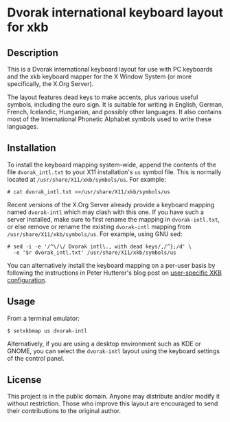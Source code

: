 Dvorak international keyboard layout for xkb
============================================


Description
-----------

This is a Dvorak international keyboard layout for use with PC
keyboards and the xkb keyboard mapper for the X Window System (or more
specifically, the X.Org Server).

The layout features dead keys to make accents, plus various useful
symbols, including the euro sign.  It is suitable for writing in
English, German, French, Icelandic, Hungarian, and possibly other
languages.  It also contains most of the International Phonetic
Alphabet symbols used to write these languages.


Installation
------------

To install the keyboard mapping system-wide, append the contents of
the file `dvorak_intl.txt` to your X11 installation's `us` symbol
file.  This is normally located at `/usr/share/X11/xkb/symbols/us`.
For example:

```
# cat dvorak_intl.txt >>/usr/share/X11/xkb/symbols/us
```

Recent versions of the X.Org Server already provide a keyboard mapping
named `dvorak-intl` which may clash with this one.  If you have such a
server installed, make sure to first rename the mapping in
`dvorak-intl.txt`, or else remove or rename the existing `dvorak-intl`
mapping from `/usr/share/X11/xkb/symbols/us`.  For example, using GNU
sed:

```
# sed -i -e '/^\/\/ Dvorak intl\., with dead keys/,/^};/d' \
  -e '$r dvorak_intl.txt' /usr/share/X11/xkb/symbols/us
```

You can alternatively install the keyboard mapping on a per-user basis
by following the instructions in Peter Hutterer's blog post on
[user-specific XKB
configuration](https://who-t.blogspot.com/2020/09/user-specific-xkb-configuration-putting.html).

Usage
-----

From a terminal emulator:

```
$ setxkbmap us dvorak-intl
```

Alternatively, if you are using a desktop environment such as KDE or
GNOME, you can select the `dvorak-intl` layout using the keyboard
settings of the control panel.


License
-------

This project is in the public domain.  Anyone may distribute and/or
modify it without restriction.  Those who improve this layout are
encouraged to send their contributions to the original author.
